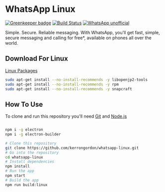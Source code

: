 # WhatsApp Linux

[![Greenkeeper badge](https://badges.greenkeeper.io/kerrongordon/whatsapp-linux.svg)](https://greenkeeper.io/)
[![Build Status](https://travis-ci.org/kerrongordon/whatsapp-linux.svg?branch=master)](https://travis-ci.org/kerrongordon/whatsapp-linux)
[![WhatsApp unofficial](https://snapcraft.io/whatsapplinux/badge.svg)](https://snapcraft.io/whatsapplinux)

Simple. Secure. Reliable messaging. With WhatsApp, you'll get fast, simple, secure messaging and calling for free*, available on phones all over the world.

## Download For Linux

[Linux Packages](https://github.com/kerrongordon/whatsapp-linux/releases/latest)



```bash
sudo apt-get install --no-install-recommends -y libopenjp2-tools
sudo apt-get install --no-install-recommends -y rpm
sudo apt-get install --no-install-recommends -y snapcraft
```

## How To Use

To clone and run this repository you'll need [Git](https://git-scm.com) and [Node.js](https://nodejs.org/en/download/)

```bash

npm i -g electron
npm i -g electron-builder

# Clone this repository
git clone https://github.com/kerrongordon/whatsapp-linux.git
# Go into the repository
cd whatsapp-linux
# Install dependencies
npm install
# Run the app
npm start
# Build the app
npm run build:linux
```

